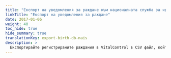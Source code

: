 ```yaml
---
title: "Експорт на уведомления за раждане към националната служба за идентификация на животни"
linkTitle: "Експорт на уведомления за раждане"
date: 2017-01-06
weight: 40
toc_hide: true
hide_summary: true
translationKey: export-birth-db-nais
description: >
  Експортирайте регистрираните раждания в VitalControl в CSV файл, който може да се използва за масово докладване на регистрираните раждания към националната служба за идентификация на животни.
---
```

